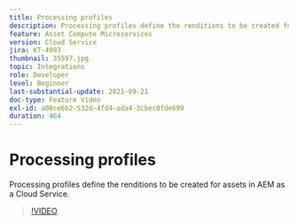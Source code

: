 ```yaml
---
title: Processing profiles
description: Processing profiles define the renditions to be created for assets in AEM as a Cloud Service.
feature: Asset Compute Microservices
version: Cloud Service
jira: KT-4993
thumbnail: 35597.jpg
topic: Integrations
role: Developer
level: Beginner
last-substantial-update: 2021-09-21
doc-type: Feature Video
exl-id: a08ce6b2-532d-4fd4-ada4-3cbec0fde699
duration: 464
---
```

# Processing profiles

Processing profiles define the renditions to be created for assets in AEM as a Cloud Service.

>[!VIDEO](https://video.tv.adobe.com/v/35597?quality=12&learn=on)

